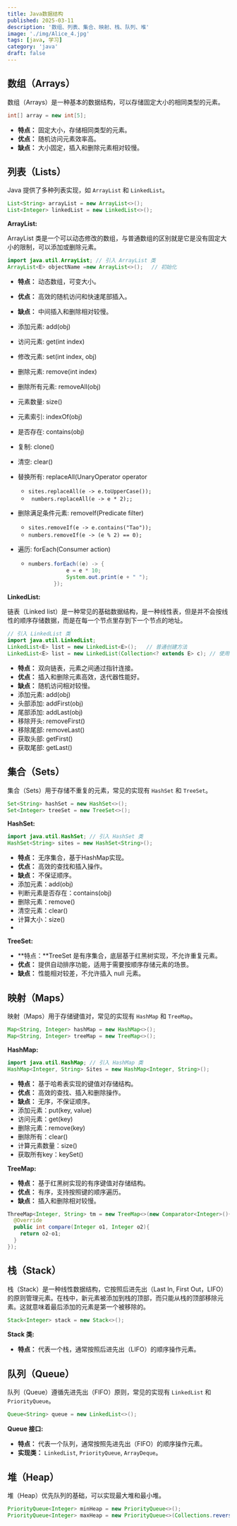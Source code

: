 ```yaml
---
title: Java数据结构
published: 2025-03-11
description: '数组、列表、集合、映射、栈、队列、堆'
image: './img/Alice_4.jpg'
tags: [java, 学习]
category: 'java'
draft: false 
---
```


## 数组（Arrays）

数组（Arrays）是一种基本的数据结构，可以存储固定大小的相同类型的元素。

```java
int[] array = new int[5];
```

- **特点：** 固定大小，存储相同类型的元素。
- **优点：** 随机访问元素效率高。
- **缺点：** 大小固定，插入和删除元素相对较慢。

## 列表（Lists）

Java 提供了多种列表实现，如 `ArrayList` 和 `LinkedList`。

```java
List<String> arrayList = new ArrayList<>();
List<Integer> linkedList = new LinkedList<>();
```

**ArrayList:**

ArrayList 类是一个可以动态修改的数组，与普通数组的区别就是它是没有固定大小的限制，可以添加或删除元素。

```java
import java.util.ArrayList; // 引入 ArrayList 类
ArrayList<E> objectName =new ArrayList<>();　 // 初始化
```

- **特点：** 动态数组，可变大小。

- **优点：** 高效的随机访问和快速尾部插入。

- **缺点：** 中间插入和删除相对较慢。

- 添加元素: add(obj)

- 访问元素: get(int index)

- 修改元素: set(int index, obj)

- 删除元素: remove(int index)

- 删除所有元素: removeAll(obj)

- 元素数量: size()

- 元素索引: indexOf(obj)

- 是否存在: contains(obj)

- 复制: clone()

- 清空: clear()

- 替换所有: replaceAll(UnaryOperator<E> operator

  - `sites.replaceAll(e -> e.toUpperCase());`
  - ` numbers.replaceAll(e -> e * 2);;`

- 删除满足条件元素: removeIf(Predicate<E> filter)

  - `sites.removeIf(e -> e.contains("Tao"));`
  - `numbers.removeIf(e -> (e % 2) == 0);`

- 遍历: forEach(Consumer<E> action)

  - ```java
    numbers.forEach((e) -> {
                e = e * 10;
                System.out.print(e + " ");
            });
    ```

**LinkedList:**

链表（Linked list）是一种常见的基础数据结构，是一种线性表，但是并不会按线性的顺序存储数据，而是在每一个节点里存到下一个节点的地址。

```java
// 引入 LinkedList 类
import java.util.LinkedList; 
LinkedList<E> list = new LinkedList<E>();   // 普通创建方法
LinkedList<E> list = new LinkedList(Collection<? extends E> c); // 使用集合创建链表
```

- **特点：** 双向链表，元素之间通过指针连接。
- **优点：** 插入和删除元素高效，迭代器性能好。
- **缺点：** 随机访问相对较慢。
- 添加元素: add(obj)
- 头部添加: addFirst(obj)
- 尾部添加: addLast(obj)
- 移除开头: removeFirst()
- 移除尾部: removeLast()
- 获取头部: getFirst()
- 获取尾部: getLast()

## 集合（Sets）

集合（Sets）用于存储不重复的元素，常见的实现有 `HashSet` 和 `TreeSet`。

```java
Set<String> hashSet = new HashSet<>();
Set<Integer> treeSet = new TreeSet<>();
```

**HashSet:**

```java
import java.util.HashSet; // 引入 HashSet 类
HashSet<String> sites = new HashSet<String>();
```

- **特点：** 无序集合，基于HashMap实现。
- **优点：** 高效的查找和插入操作。
- **缺点：** 不保证顺序。
- 添加元素：add(obj)
- 判断元素是否存在：contains(obj)
- 删除元素：remove()
- 清空元素：clear()
- 计算大小：size()
- 

**TreeSet:**

- **特点：**TreeSet 是有序集合，底层基于红黑树实现，不允许重复元素。
- **优点：** 提供自动排序功能，适用于需要按顺序存储元素的场景。
- **缺点：** 性能相对较差，不允许插入 null 元素。

## 映射（Maps）

映射（Maps）用于存储键值对，常见的实现有 `HashMap` 和 `TreeMap`。

```java
Map<String, Integer> hashMap = new HashMap<>();
Map<String, Integer> treeMap = new TreeMap<>();
```

**HashMap:**

```java
import java.util.HashMap; // 引入 HashMap 类
HashMap<Integer, String> Sites = new HashMap<Integer, String>();
```

- **特点：** 基于哈希表实现的键值对存储结构。
- **优点：** 高效的查找、插入和删除操作。
- **缺点：** 无序，不保证顺序。
- 添加元素：put(key, value)
- 访问元素：get(key)
- 删除元素：remove(key)
- 删除所有：clear()
- 计算元素数量：size()
- 获取所有key：keySet()

**TreeMap:**

- **特点：** 基于红黑树实现的有序键值对存储结构。
- **优点：** 有序，支持按照键的顺序遍历。
- **缺点：** 插入和删除相对较慢。
```java
ThreeMap<Integer, String> tm = new TreeMap<>(new Comparator<Integer>(){
  @Override
  public int compare(Integer o1, Integer o2){
    return o2-o1;
  }
});
```
## 栈（Stack）

栈（Stack）是一种线性数据结构，它按照后进先出（Last In, First Out，LIFO）的原则管理元素。在栈中，新元素被添加到栈的顶部，而只能从栈的顶部移除元素。这就意味着最后添加的元素是第一个被移除的。

```java
Stack<Integer> stack = new Stack<>();
```

**Stack 类:**

- **特点：** 代表一个栈，通常按照后进先出（LIFO）的顺序操作元素。

## 队列（Queue）

队列（Queue）遵循先进先出（FIFO）原则，常见的实现有 `LinkedList` 和 `PriorityQueue`。

```java
Queue<String> queue = new LinkedList<>();
```

**Queue 接口:**

- **特点：** 代表一个队列，通常按照先进先出（FIFO）的顺序操作元素。
- **实现类：** `LinkedList`, `PriorityQueue`, `ArrayDeque`。

## 堆（Heap）

堆（Heap）优先队列的基础，可以实现最大堆和最小堆。

```java
PriorityQueue<Integer> minHeap = new PriorityQueue<>();
PriorityQueue<Integer> maxHeap = new PriorityQueue<>(Collections.reverseOrder());
```


